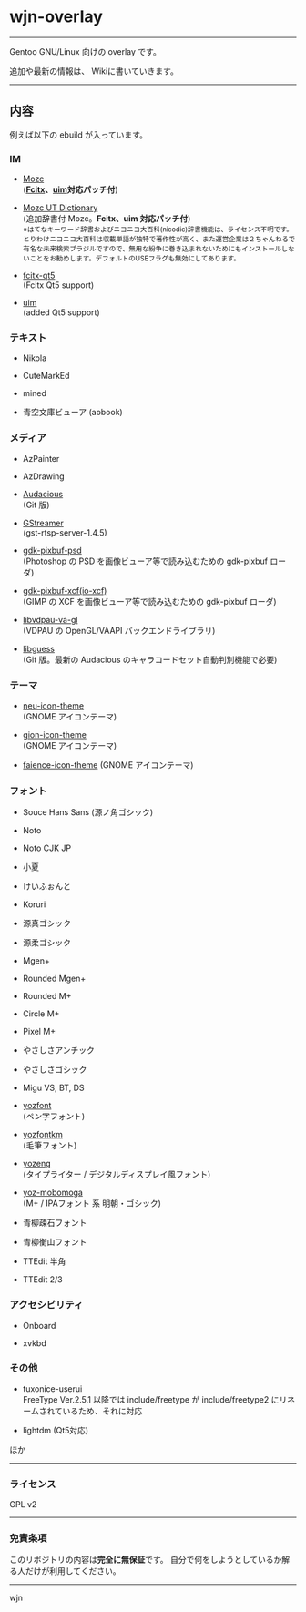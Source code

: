 # wjn-overlay
----

Gentoo GNU/Linux 向けの overlay です。

追加や最新の情報は、 Wikiに書いていきます。

----

## 内容

例えば以下の ebuild が入っています。

### IM
    
- [Mozc](https://code.google.com/p/mozc/)  
    (**[Fcitx](http://fcitx-im.org/)、[uim](https://code.google.com/p/uim/)対応パッチ付**)  
    
- [Mozc UT Dictionary](http://www.geocities.jp/ep3797/mozc_01.html)  
    (追加辞書付 Mozc。**Fcitx、uim 対応パッチ付**)  
    <small>※はてなキーワード辞書およびニコニコ大百科(nicodic)辞書機能は、ライセンス不明です。  
    とりわけニコニコ大百科は収載単語が独特で著作性が高く、また運営企業は２ちゃんねるで有名な未来検索ブラジルですので、無用な紛争に巻き込まれないためにもインストールしないことをお勧めします。デフォルトのUSEフラグも無効にしてあります。</small>  

- [fcitx-qt5](http://fcitx-im.org/)  
    (Fcitx Qt5 support)

- [uim](http://code.google.com/p/uim/)  
    (added Qt5 support)

### テキスト

- Nikola

- CuteMarkEd

- mined

- 青空文庫ビューア (aobook)

### メディア

- AzPainter

- AzDrawing

- [Audacious](http://audacious-media-player.org/)  
    (Git 版)  
    
- [GStreamer](http://gstreamer.freedesktop.org/)  
    (gst-rtsp-server-1.4.5)  

- [gdk-pixbuf-psd](http://cgit.sukimashita.com/gdk-pixbuf-psd.git/)  
    (Photoshop の PSD を画像ビューア等で読み込むための gdk-pixbuf ローダ)
- [gdk-pixbuf-xcf(io-xcf)](https://gitorious.org/xcf-pixbuf-loader)  
    (GIMP の XCF を画像ビューア等で読み込むための gdk-pixbuf ローダ)  
    
- [libvdpau-va-gl](https://github.com/i-rinat/libvdpau-va-gl)  
    (VDPAU の OpenGL/VAAPI バックエンドライブラリ)  
    
- [libguess](http://atheme.org/projects/libguess.html)  
    (Git 版。最新の Audacious のキャラコードセット自動判別機能で必要)

### テーマ

- [neu-icon-theme](http://www.silvestre.com.ar/)  
    (GNOME アイコンテーマ)

- [gion-icon-theme](http://www.silvestre.com.ar/)  
    (GNOME アイコンテーマ)

- [faience-icon-theme](http://tiheum.deviantart.com/art/Faience-icon-theme-255099649)
    (GNOME アイコンテーマ)

### フォント

- Souce Hans Sans (源ノ角ゴシック)

- Noto

- Noto CJK JP

- 小夏

- けいふぉんと

- Koruri

- 源真ゴシック

- 源柔ゴシック

- Mgen+

- Rounded Mgen+

- Rounded M+

- Circle M+

- Pixel M+

- やさしさアンチック

- やさしさゴシック

- Migu VS, BT, DS

- [yozfont](http://yozvox.web.fc2.com/)  
    (ペン字フォント)

- [yozfontkm](http://yozvox.web.fc2.com/)  
    (毛筆フォント)

- [yozeng](http://yozvox.web.fc2.com/)  
    (タイプライター / デジタルディスプレイ風フォント)

- [yoz-mobomoga](http://yozvox.web.fc2.com/)  
    (M+ / IPAフォント 系 明朝・ゴシック)

- 青柳疎石フォント

- 青柳衡山フォント

- TTEdit 半角

- TTEdit 2/3

### アクセシビリティ

- Onboard

- xvkbd

### その他

- tuxonice-userui  
FreeType Ver.2.5.1 以降では include/freetype が include/freetype2 にリネームされているため、それに対応

- lightdm (Qt5対応)

ほか

----
### ライセンス

GPL v2

----
### 免責条項

このリポジトリの内容は**完全に無保証**です。
自分で何をしようとしているか解る人だけが利用してください。

----
wjn
